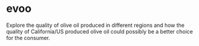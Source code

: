 # evoo
Explore the quality of olive oil produced in different regions and how the quality of California/US produced olive oil could possibly be a better choice for the consumer. 
